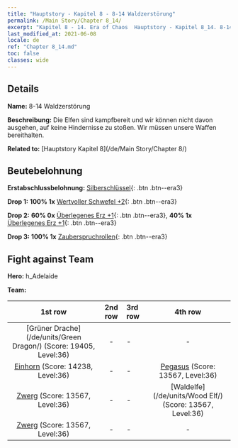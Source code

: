```yaml
---
title: "Hauptstory - Kapitel 8 - 8-14 Waldzerstörung"
permalink: /Main Story/Chapter 8_14/
excerpt: "Kapitel 8 - 14. Era of Chaos  Hauptstory - Kapitel 8_14. 8-14 Waldzerstörung"
last_modified_at: 2021-06-08
locale: de
ref: "Chapter 8_14.md"
toc: false
classes: wide
---
```


## Details

 **Name:** 8-14 Waldzerstörung

 **Beschreibung:** Die Elfen sind kampfbereit und wir können nicht davon ausgehen, auf keine Hindernisse zu stoßen. Wir müssen unsere Waffen bereithalten.

 **Related to:** [Hauptstory Kapitel 8](/de/Main Story/Chapter 8/)

## Beutebelohnung

 **Erstabschlussbelohnung:** [Silberschlüssel](/ItemsDE/con_693/){: .btn .btn--era3}

 **Drop 1:** **100% 1x** [Wertvoller Schwefel +2](/ItemsDE/mat_29/){: .btn .btn--era3}

 **Drop 2:** **60% 0x** [Überlegenes Erz +1](/ItemsDE/mat_19/){: .btn .btn--era3}, **40% 1x** [Überlegenes Erz +1](/ItemsDE/mat_19/){: .btn .btn--era3}

 **Drop 3:** **100% 1x** [Zauberspruchrollen](/ItemsDE/con_694/){: .btn .btn--era3}


## Fight against Team
 **Hero:** h_Adelaide

 **Team:**


  | 1st row | 2nd row | 3rd row | 4th row |
  |:----:|:----:|:----|:----:|
  | [Grüner Drache](/de/units/Green Dragon/) (Score: 19405, Level:36)  | - | - | - |
  | [Einhorn](/de/units/Unicorn/) (Score: 14238, Level:36)  | - | - | [Pegasus](/de/units/Pegasus/) (Score: 13567, Level:36)  |
  | [Zwerg](/de/units/Dwarf/) (Score: 13567, Level:36)  | - | - | [Waldelfe](/de/units/Wood Elf/) (Score: 13567, Level:36)  |
  | [Zwerg](/de/units/Dwarf/) (Score: 13567, Level:36)  | - | - | - |


